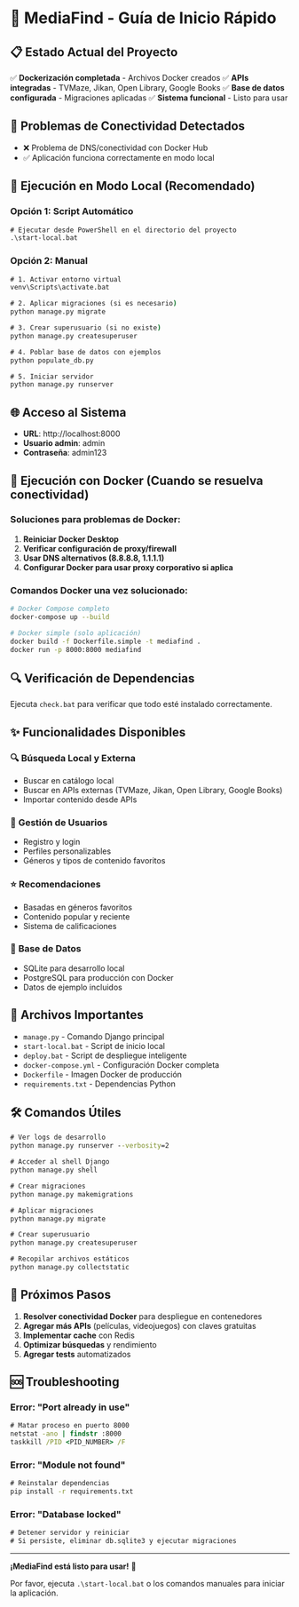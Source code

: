 # 🚀 MediaFind - Guía de Inicio Rápido

## 📋 Estado Actual del Proyecto

✅ **Dockerización completada** - Archivos Docker creados
✅ **APIs integradas** - TVMaze, Jikan, Open Library, Google Books
✅ **Base de datos configurada** - Migraciones aplicadas
✅ **Sistema funcional** - Listo para usar

## 🔧 Problemas de Conectividad Detectados

- ❌ Problema de DNS/conectividad con Docker Hub
- ✅ Aplicación funciona correctamente en modo local

## 🚀 Ejecución en Modo Local (Recomendado)

### Opción 1: Script Automático
```cmd
# Ejecutar desde PowerShell en el directorio del proyecto
.\start-local.bat
```

### Opción 2: Manual
```cmd
# 1. Activar entorno virtual
venv\Scripts\activate.bat

# 2. Aplicar migraciones (si es necesario)
python manage.py migrate

# 3. Crear superusuario (si no existe)
python manage.py createsuperuser

# 4. Poblar base de datos con ejemplos
python populate_db.py

# 5. Iniciar servidor
python manage.py runserver
```

## 🌐 Acceso al Sistema

- **URL**: http://localhost:8000
- **Usuario admin**: admin
- **Contraseña**: admin123

## 🐳 Ejecución con Docker (Cuando se resuelva conectividad)

### Soluciones para problemas de Docker:

1. **Reiniciar Docker Desktop**
2. **Verificar configuración de proxy/firewall**
3. **Usar DNS alternativos (8.8.8.8, 1.1.1.1)**
4. **Configurar Docker para usar proxy corporativo si aplica**

### Comandos Docker una vez solucionado:
```bash
# Docker Compose completo
docker-compose up --build

# Docker simple (solo aplicación)
docker build -f Dockerfile.simple -t mediafind .
docker run -p 8000:8000 mediafind
```

## 🔍 Verificación de Dependencias

Ejecuta `check.bat` para verificar que todo esté instalado correctamente.

## ✨ Funcionalidades Disponibles

### 🔍 **Búsqueda Local y Externa**
- Buscar en catálogo local
- Buscar en APIs externas (TVMaze, Jikan, Open Library, Google Books)
- Importar contenido desde APIs

### 📱 **Gestión de Usuarios**
- Registro y login
- Perfiles personalizables
- Géneros y tipos de contenido favoritos

### ⭐ **Recomendaciones**
- Basadas en géneros favoritos
- Contenido popular y reciente
- Sistema de calificaciones

### 💾 **Base de Datos**
- SQLite para desarrollo local
- PostgreSQL para producción con Docker
- Datos de ejemplo incluidos

## 📂 Archivos Importantes

- `manage.py` - Comando Django principal
- `start-local.bat` - Script de inicio local
- `deploy.bat` - Script de despliegue inteligente
- `docker-compose.yml` - Configuración Docker completa
- `Dockerfile` - Imagen Docker de producción
- `requirements.txt` - Dependencias Python

## 🛠️ Comandos Útiles

```cmd
# Ver logs de desarrollo
python manage.py runserver --verbosity=2

# Acceder al shell Django
python manage.py shell

# Crear migraciones
python manage.py makemigrations

# Aplicar migraciones
python manage.py migrate

# Crear superusuario
python manage.py createsuperuser

# Recopilar archivos estáticos
python manage.py collectstatic
```

## 🔄 Próximos Pasos

1. **Resolver conectividad Docker** para despliegue en contenedores
2. **Agregar más APIs** (películas, videojuegos) con claves gratuitas
3. **Implementar cache** con Redis
4. **Optimizar búsquedas** y rendimiento
5. **Agregar tests** automatizados

## 🆘 Troubleshooting

### Error: "Port already in use"
```cmd
# Matar proceso en puerto 8000
netstat -ano | findstr :8000
taskkill /PID <PID_NUMBER> /F
```

### Error: "Module not found"
```cmd
# Reinstalar dependencias
pip install -r requirements.txt
```

### Error: "Database locked"
```cmd
# Detener servidor y reiniciar
# Si persiste, eliminar db.sqlite3 y ejecutar migraciones
```

---

**¡MediaFind está listo para usar!** 🎉

Por favor, ejecuta `.\start-local.bat` o los comandos manuales para iniciar la aplicación.

